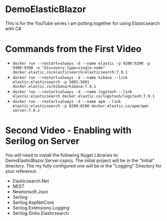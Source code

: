 # DemoElasticBlazor
This is for the YouTube series I am putting together for using Elasticsearch with C#

# Commands from the First Video

- `docker run --restart=always -d --name elastic -p 9200:9200 -p 9300:9300 -e "discovery.type=single-node" docker.elastic.co/elasticsearch/elasticsearch:7.9.1`
- `docker run --restart=always -d --name kibana --link elastic:elasticsearch -p 5601:5601 docker.elastic.co/kibana/kibana:7.9.1`
- `docker run --restart=always -d --name logstash --link elastic:elasticsearch docker.elastic.co/logstash/logstash:7.9.1`
- `docker run --restart=always -d --name apm --link elastic:elasticsearch -p 8200:8200 docker.elastic.co/apm/apm-server:7.9.1`

# Second Video - Enabling with Serilog on Server

You will need to install the following Nuget Libraries to DemoElasticBlazor.Server.csproj.  The initial project will be in the "Initial" directory.  The my fully configured one will be in the "Logging" Directory for your reference.

- Elasticsearch.Net
- NEST
- Newtonsoft.Json
- Serilog
- Serilog.AspNetCore
- Serilog.Extensions.Logging
- Serilog.Sinks.Elasticsearch
